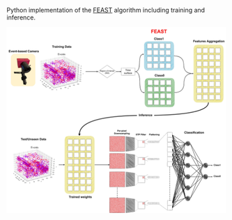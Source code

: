 Python implementation of the [FEAST](https://www.researchgate.net/publication/339920101_Event-Based_Feature_Extraction_Using_Adaptive_Selection_Thresholds) algorithm including training and inference.

![image info](./img/secondnetworkarchitecturemodified.jpg)
